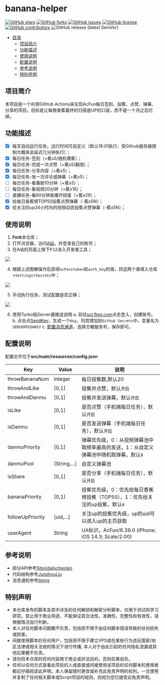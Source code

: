 # banana-helper
[![GitHub stars](https://img.shields.io/github/stars/zhuweitung/banana-helper?style=flat-square)](https://github.com/zhuweitung/banana-helper/stargazers)
[![GitHub forks](https://img.shields.io/github/forks/zhuweitung/banana-helper?style=flat-square)](https://github.com/zhuweitung/banana-helper/network)
[![GitHub issues](https://img.shields.io/github/issues/zhuweitung/banana-helper?style=flat-square)](https://github.com/zhuweitung/banana-helper/issues)
[![GitHub license](https://img.shields.io/github/license/zhuweitung/banana-helper?style=flat-square)](https://github.com/zhuweitung/banana-helper/blob/main/LICENSE)
[![GitHub contributors](https://img.shields.io/github/contributors/zhuweitung/banana-helper?style=flat-square)](https://github.com/zhuweitung/banana-helper/graphs/contributors)
![GitHub release (latest SemVer)](https://img.shields.io/github/v/release/zhuweitung/banana-helper?style=flat-square)


- [目录](#目录)
  - [项目简介](#项目简介)
  - [功能描述](#功能描述)
  - [使用说明](#使用说明)
  - [配置说明](#配置说明)
  - [参考说明](#参考说明)
  - [特别声明](#特别声明)


## 项目简介

本项目是一个利用GitHub Actions来实现AcFun每日签到、投蕉、点赞、弹幕、分享的项目。目标是让每根香蕉最终的归宿是UP的口袋，而不是一个月之后烂掉。

## 功能描述

+ [x] 每天自动运行任务，运行时间可自定义（默认18:01执行，受Github服务器限制大概率会延迟几分钟执行）；
+ [x] 每日任务-签到（+蕉x5/随机爆蕉）；
+ [x] 每日任务-完成一次点赞（+蕉x5/翻倍）；
+ [x] 每日任务-分享内容（+蕉x5）；
+ [x] 每日任务-发一次评论或弹幕（+蕉x5）；
+ [ ] 每日任务-看番剧10分钟（+蕉x5）；
+ [ ] 每日任务-看视频20分钟（+蕉x16）；
+ [ ] 直播任务-看60分钟直播开扭蛋（+蕉x29）；
+ [x] 给每日香蕉榜TOP50投蕉点赞弹幕（-蕉x5N）；
+ [x] 给关注的up24小时内的视频动态投蕉点赞弹幕（-蕉x5N）；

## 使用说明

1. **Fork**本仓库；
2. 打开浏览器，访问[A站](https://www.acfun.cn/)，并登录自己的账号；
3. 在A站的页面上按下<kbd>F12</kbd>进入开发者工具；

<img src="https://gitee.com/zhuweitung/picbed/raw/master/20210420200020.png" style="display:inline-block"/>

4. 根据上述图解操作后获得`acPasstoken`和`auth_key`的值，将这两个值填入仓库>`Settings`>`Secrets`中；

<img src="https://gitee.com/zhuweitung/picbed/raw/master/20210419210900.png" style="display:inline-block"/>

5. 手动执行任务，测试配置是否正确；

<img src="https://gitee.com/zhuweitung/picbed/raw/master/20210419211126.png" style="display:inline-block"/>

6. 使用Turbo版Server酱推送说明
   a. 前往[sct.ftqq.com](https://sct.ftqq.com/sendkey)点击登入，创建账号。
   b. 点击点[SendKey](https://sct.ftqq.com/sendkey)，生成一个`Key`。将其增加到`Github Secrets`中，变量名为`SERVERPUSHKEY`
   c. [配置消息通道](https://sct.ftqq.com/forward)，选择方糖服务号，保存即可。

## 配置说明

配置文件位于**src/main/resources/config.json**

| Key              | Value        | 说明                                                         |
| ---------------- | ------------ | ------------------------------------------------------------ |
| throwBananaNum   | Integer      | 每日投蕉数,默认20                                            |
| throwAndLike     | [0,1]        | 投蕉并点赞，默认`开启`                                       |
| throwAndDanmu    | [0,1]        | 投蕉并发送弹幕，默认`开启`                                   |
| isLike           | [0,1]        | 是否点赞（手机端每日任务），默认`开启`                       |
| isDanmu          | [0,1]        | 是否发送弹幕（手机端每日任务），默认`开启`                   |
| danmuPriority    | [0,1]        | 弹幕优先级，0：从视频弹幕池中取频率最高的发送，1：从自定义弹幕池中随机取弹幕，默认`0` |
| danmuPool        | [String,...] | 自定义弹幕池                                                 |
| isShare          | [0,1]        | 是否分享（手机端每日任务），默认`开启`                       |
| bananaPriority   | [0,1]        | 投蕉优先级，0：优先给每日香蕉榜投蕉（TOP50），1：优先给关注的up投蕉，默认`0` |
| followUpPriority | [uid,...]    | 关注up的投蕉优先级，up的uid可以进入up的主页获取              |
| userAgent        | String       | UA标识，AcFun/6.39.0 (iPhone; iOS 14.3; Scale/2.00)          |

## 参考说明

- 部分API参考[Sitoi/dailycheckin](https://github.com/Sitoi/dailycheckin)
- 代码结构参考[JunzhouLiu](https://github.com/JunzhouLiu)
- 消息通知参考[itning](https://github.com/itning)

## 特别声明

- 本仓库发布的脚本及其中涉及的任何解锁和解密分析脚本，仅用于测试和学习研究，禁止用于商业用途，不能保证其合法性，准确性，完整性和有效性，请根据情况自行判断。
- 本人对任何脚本问题概不负责，包括但不限于由任何脚本错误导致的任何损失或损害。
- 间接使用脚本的任何用户，包括但不限于建立VPS或在某些行为违反国家/地区法律或相关法规的情况下进行传播, 本人对于由此引起的任何隐私泄漏或其他后果概不负责。
- 请勿将本仓库的任何内容用于商业或非法目的，否则后果自负。
- 任何以任何方式查看此项目的人或直接或间接使用该项目的任何脚本的使用者都应仔细阅读此声明。本人保留随时更改或补充此免责声明的权利。一旦使用并复制了任何相关脚本或Script项目的规则，则视为您已接受此免责声明。